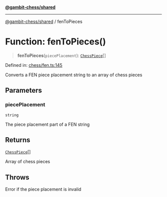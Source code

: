 [**@gambit-chess/shared**](../README.md)

***

[@gambit-chess/shared](../globals.md) / fenToPieces

# Function: fenToPieces()

> **fenToPieces**(`piecePlacement`): [`ChessPiece`](../interfaces/ChessPiece.md)[]

Defined in: [chess/fen.ts:145](https://github.com/cango91/gambit-chess/blob/b8ea13e4976c99c29d095eae7bc504b86f9add51/shared/src/chess/fen.ts#L145)

Converts a FEN piece placement string to an array of chess pieces

## Parameters

### piecePlacement

`string`

The piece placement part of a FEN string

## Returns

[`ChessPiece`](../interfaces/ChessPiece.md)[]

Array of chess pieces

## Throws

Error if the piece placement is invalid
